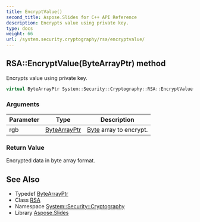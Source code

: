 ```yaml
---
title: EncryptValue()
second_title: Aspose.Slides for C++ API Reference
description: Encrypts value using private key.
type: docs
weight: 66
url: /system.security.cryptography/rsa/encryptvalue/
---
```

## RSA::EncryptValue(ByteArrayPtr) method


Encrypts value using private key.

```cpp
virtual ByteArrayPtr System::Security::Cryptography::RSA::EncryptValue(ByteArrayPtr rgb)
```


### Arguments

| Parameter | Type | Description |
| --- | --- | --- |
| rgb | [ByteArrayPtr](../../../system/bytearrayptr/) | [Byte](../../../system/byte/) array to encrypt. |

### Return Value

Encrypted data in byte array format.

## See Also

* Typedef [ByteArrayPtr](../../../system/bytearrayptr/)
* Class [RSA](../)
* Namespace [System::Security::Cryptography](../../)
* Library [Aspose.Slides](../../../)